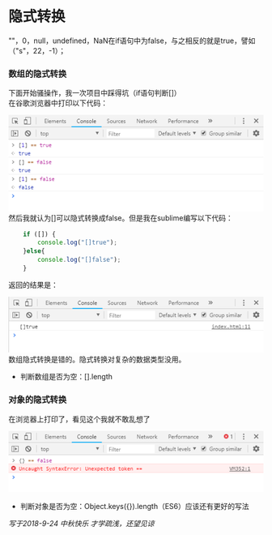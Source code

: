 # 隐式转换  
""，0，null，undefined，NaN在if语句中为false，与之相反的就是true，譬如（"s"，22，-1）；  
### 数组的隐式转换
下面开始骚操作，我一次项目中踩得坑（if语句判断[]）  
在谷歌浏览器中打印以下代码：  

![加载失败](https://github.com/sjq-null/blog/blob/master/js/images/1537790631(1).png)  
然后我就认为[]可以隐式转换成false。但是我在sublime编写以下代码：  
```javascript
    if ([]) {
		console.log("[]true");
	}else{
		console.log("[]false");
	}
```  
返回的结果是：  

![加载失败](https://github.com/sjq-null/blog/blob/master/js/images/1537790707(1).png)  
数组隐式转换是错的。隐式转换对复杂的数据类型没用。  
* 判断数组是否为空：[].length  
### 对象的隐式转换  
在浏览器上打印了，看见这个我就不敢乱想了  

![加载失败](https://github.com/sjq-null/blog/blob/master/js/images/1537792449(1).png)   
* 判断对象是否为空：Object.keys({}).length（ES6）应该还有更好的写法  

*写于2018-9-24 中秋快乐 才学疏浅，还望见谅*

